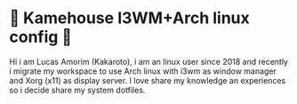 # 🐉 Kamehouse I3WM+Arch linux config 🐉

Hi i am Lucas Amorim (Kakaroto), i am an linux user since 2018 and recently i migrate my workspace to use Arch linux with i3wm as window manager and Xorg (x11) as display server. I love share my knowledge an experiences so i decide share my system dotfiles.

